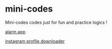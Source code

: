 # mini-codes
Mini-codes codes just for fun and practice logics !

[alarm app](alaram.py)

[instagram profile downloader ](alaram.py)

